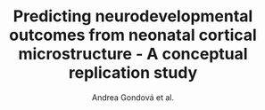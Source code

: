 ---
cat: gaia
subcat: architecture
bestof: false
author: Andrea Gondová et al.
title: Predicting neurodevelopmental outcomes from neonatal cortical microstructure - A conceptual replication study
journal: Neuroimage - Reports
year: 2023
type: article
url: https -//www.sciencedirect.com/science/article/pii/S2666956023000156
doi: 10.1016/j.ynirp.2023.100170
---